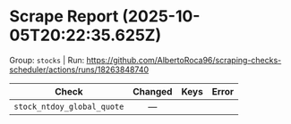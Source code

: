 # Scrape Report (2025-10-05T20:22:35.625Z)

Group: `stocks`  |  Run: https://github.com/AlbertoRoca96/scraping-checks-scheduler/actions/runs/18263848740

| Check | Changed | Keys | Error |
|---|:---:|:--|:--|
| `stock_ntdoy_global_quote` | — |  |  |
